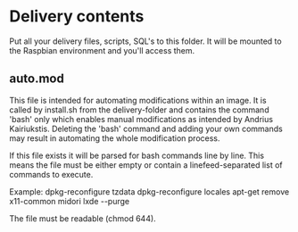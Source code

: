 Delivery contents
=========================================================

Put all your delivery files, scripts, SQL's to this folder. It will be mounted to the Raspbian environment and you'll access them.

auto.mod
----------------------------------------------------------------------------------------------------
This file is intended for automating modifications within an image. It is called by install.sh from the delivery-folder and contains
the command 'bash' only which enables manual modifications as intended by Andrius Kairiukstis. Deleting the 'bash' command
and adding your own commands may result in automating the whole modification process.

If this file exists it will be parsed for bash commands line by line.
This means the file must be either empty or contain a linefeed-separated list of commands to execute.

Example:
	dpkg-reconfigure tzdata
	dpkg-reconfigure locales
	apt-get remove x11-common midori lxde --purge

The file must be readable (chmod 644).